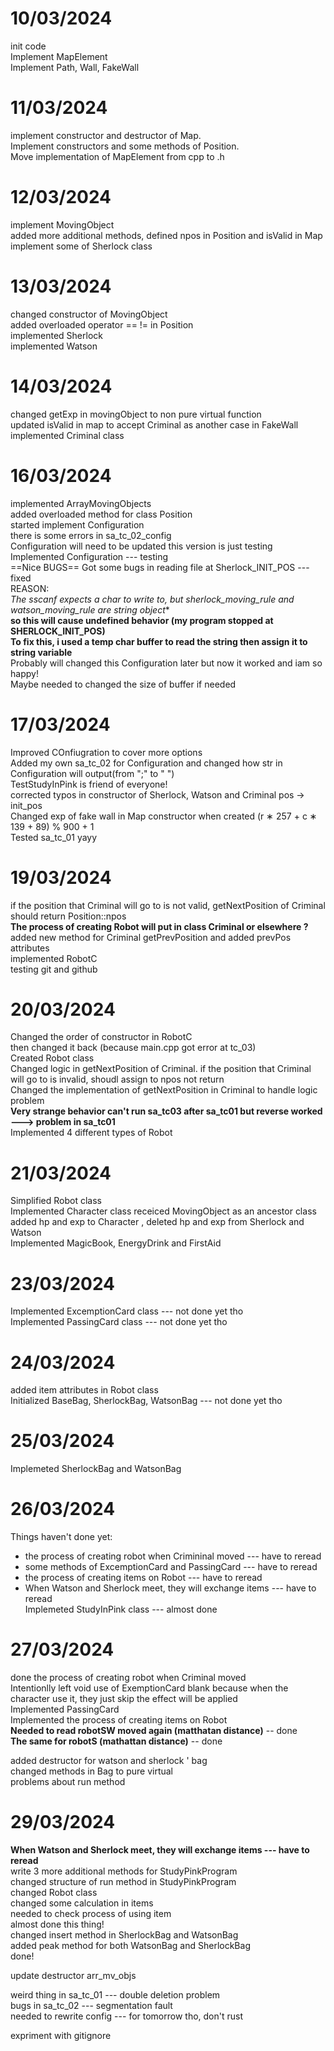 # 10/03/2024
init code <br>
Implement MapElement<br>
Implement Path, Wall, FakeWall <br>
# 11/03/2024
implement constructor and destructor of Map. <br>
Implement constructors and some methods of Position. <br>
Move implementation of MapElement from cpp to .h    <br>
# 12/03/2024
implement MovingObject <br>
added more additional methods, defined npos in Position and isValid in Map <br>
implement some of Sherlock class <br>
# 13/03/2024
changed constructor of MovingObject <br>
added overloaded operator == != in Position <br>
implemented Sherlock <br>
implemented Watson <br>
# 14/03/2024
changed getExp in movingObject to non pure virtual function <br>
updated isValid in map to accept Criminal as another case in FakeWall <br>
implemented Criminal class <br>
# 16/03/2024
implemented ArrayMovingObjects <br>
added overloaded method for class Position <br>
started implement Configuration <br>
there is some errors in sa_tc_02_config <br>
Configuration will need to be updated this version is just testing <br>
Implemented Configuration --- testing <br>
==Nice BUGS==
Got some bugs in reading file at Sherlock_INIT_POS --- fixed <br>
REASON: <br>
**The sscanf expects a char* to write to, but sherlock_moving_rule and watson_moving_rule are string object**<br>
**so this will cause undefined behavior (my program stopped at SHERLOCK_INIT_POS)**<br>
**To fix this, i used a temp char buffer to read the string then assign it to string variable**<br>
Probably will changed this Configuration later but now it worked and iam so happy! <br>
Maybe needed to changed the size of buffer if needed <br>
# 17/03/2024
Improved COnfiugration to cover more options <br>
Added my own sa_tc_02 for Configuration and changed how str in Configuration will output(from ";" to " ") <br>
TestStudyInPink is friend of everyone! <br>
corrected typos in constructor of Sherlock, Watson and Criminal pos -> init_pos <br>
Changed exp of fake wall in Map constructor when created (r ∗ 257 + c ∗ 139 + 89) % 900 + 1 <br>
Tested sa_tc_01 yayy <br>
# 19/03/2024
if the position that Criminal will go to is not valid, getNextPosition of Criminal should return Position::npos <br>
**The process of creating Robot will put in class Criminal or elsewhere ?** <br>
added new method for Criminal getPrevPosition and added prevPos attributes <br>
implemented RobotC <br>
testing git and github <br>
# 20/03/2024
Changed the order of constructor in RobotC <br>
then changed it back (because main.cpp got error at tc_03) <br>
Created Robot class <br>
Changed logic in getNextPosition of Criminal. if the position that Criminal will go to is invalid, shoudl assign to npos not return <br>
Changed the implementation of getNextPosition in Criminal to handle logic problem <br>
**Very strange behavior can't run sa_tc03 after sa_tc01 but reverse worked ---> problem in sa_tc01** <br>
Implemented 4 different types of Robot <br>
# 21/03/2024
Simplified Robot class <br>
Implemented Character class receiced MovingObject as an ancestor class <br>
added hp and exp to Character , deleted hp and exp from Sherlock and Watson <br>
Implemented MagicBook, EnergyDrink and FirstAid <br>
# 23/03/2024
Implemented ExcemptionCard class --- not done yet tho <br>
Implemented PassingCard class --- not done yet tho <br>
# 24/03/2024
added item attributes in Robot class <br>
Initialized BaseBag, SherlockBag, WatsonBag --- not done yet tho <br>
# 25/03/2024
Implemeted SherlockBag and WatsonBag <br>
# 26/03/2024
Things haven't done yet: <br>
* the process of creating robot when Crimininal moved --- have to reread
* some methods of ExcemptionCard and PassingCard  --- have to reread
* the process of creating items on Robot --- have to reread
* When Watson and Sherlock meet, they will exchange items --- have to reread <br>
Implemeted StudyInPink class --- almost done <br>
# 27/03/2024
done the process of creating robot when Criminal moved <br>
Intentionlly left void use of ExemptionCard blank because when the character use it, they just skip the effect will be applied <br>
Implemented PassingCard <br>
Implemented the process of creating items on Robot <br>
**Needed to read robotSW moved again (matthatan distance)** -- done <br>
**The same for robotS (mathattan distance)** -- done <br>

added destructor for watson and sherlock ' bag <br>
changed methods in Bag to pure virtual <br>
problems about run method <br>
# 29/03/2024
**When Watson and Sherlock meet, they will exchange items --- have to reread** <br>
write 3 more additional methods for StudyPinkProgram <br>
changed structure of run method in StudyPinkProgram <br>
changed Robot class <br>
changed some calculation in items <br>
needed to check process of using item <br>
almost done this thing! <br>
changed insert method in SherlockBag and WatsonBag <br>
added peak method for both WatsonBag and SherlockBag <br>
done! <br>

update destructor arr_mv_objs <br>

weird thing in sa_tc_01 --- double deletion problem <br>
bugs in sa_tc_02 --- segmentation fault <br>
needed to rewrite config --- for tomorrow tho, don't rust <br>

expriment with gitignore <br>